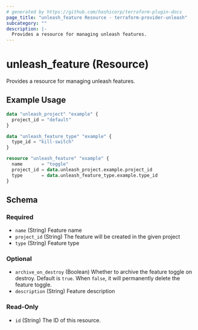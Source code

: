 ```yaml
---
# generated by https://github.com/hashicorp/terraform-plugin-docs
page_title: "unleash_feature Resource - terraform-provider-unleash"
subcategory: ""
description: |-
  Provides a resource for managing unleash features.
---
```


# unleash_feature (Resource)

Provides a resource for managing unleash features.

## Example Usage

```terraform
data "unleash_project" "example" {
  project_id = "default"
}

data "unleash_feature_type" "example" {
  type_id = "kill-switch"
}

resource "unleash_feature" "example" {
  name       = "toggle"
  project_id = data.unleash_project.example.project_id
  type       = data.unleash_feature_type.example.type_id
}
```

<!-- schema generated by tfplugindocs -->
## Schema

### Required

- `name` (String) Feature name
- `project_id` (String) The feature will be created in the given project
- `type` (String) Feature type

### Optional

- `archive_on_destroy` (Boolean) Whether to archive the feature toggle on destroy. Default is `true`. When `false`, it will permanently delete the feature toggle.
- `description` (String) Feature description

### Read-Only

- `id` (String) The ID of this resource.
